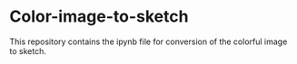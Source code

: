# Color-image-to-sketch
This repository contains the ipynb file for conversion of the colorful image to sketch.
